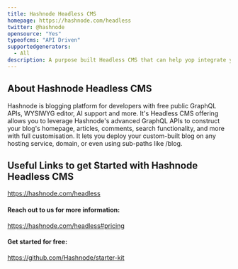 ```yaml
---
title: Hashnode Headless CMS
homepage: https://hashnode.com/headless
twitter: @hashnode
opensource: "Yes"
typeofcms: "API Driven"
supportedgenerators:
  - All
description: A purpose built Headless CMS that can help yop integrate your blog seamlessly on any custom domain including sub-paths like/blog for complete branding control.
---
```

## About Hashnode Headless CMS
Hashnode is blogging platform for developers with free public GraphQL APIs, WYSIWYG editor, AI support and more. It's Headless CMS offering allows you to leverage Hashnode's advanced GraphQL APIs to construct your blog's homepage, articles, comments, search functionality, and more with full customisation. It lets you deploy your custom-built blog on any hosting service, domain, or even using sub-paths like /blog.

## Useful Links to get Started with Hashnode Headless CMS
https://hashnode.com/headless

#### Reach out to us for more information:
https://hashnode.com/headless#pricing

#### Get started for free:
https://github.com/Hashnode/starter-kit
